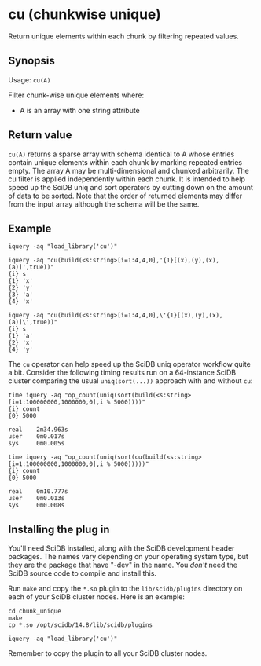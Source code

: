 # cu   (chunkwise unique)

Return unique elements within each chunk by filtering repeated values.


## Synopsis
Usage: `cu(A)`

Filter chunk-wise unique elements where:

  - A is an array with one string attribute

## Return value

`cu(A)` returns a sparse array with schema identical to A whose
entries contain unique elements within each chunk by
marking repeated entries empty. The array A may be
multi-dimensional and chunked arbitrarily. The cu filter is
applied independently within each chunk. It is intended to
help speed up the SciDB uniq and sort operators by cutting
down on the amount of data to be sorted. Note that the order
of returned elements may differ from the input array although
the schema will be the same.


## Example
```
iquery -aq "load_library('cu')"

iquery -aq "cu(build(<s:string>[i=1:4,4,0],'{1}[(x),(y),(x),(a)]',true))"
{i} s
{1} 'x'
{2} 'y'
{3} 'a'
{4} 'x'

iquery -aq "cu(build(<s:string>[i=1:4,4,0],\'{1}[(x),(y),(x),(a)]\',true))"
{i} s
{1} 'a'
{2} 'x'
{4} 'y'
```

The `cu` operator can help speed up the SciDB uniq operator workflow quite a bit.
Consider the following timing results run on a 64-instance SciDB cluster comparing
the usual `uniq(sort(...))` approach with and without `cu`:
```
time iquery -aq "op_count(uniq(sort(build(<s:string>[i=1:100000000,1000000,0],i % 5000))))"
{i} count
{0} 5000

real    2m34.963s
user    0m0.017s
sys     0m0.005s

time iquery -aq "op_count(uniq(sort(cu(build(<s:string>[i=1:100000000,1000000,0],i % 5000)))))"
{i} count
{0} 5000

real    0m10.777s
user    0m0.013s
sys     0m0.008s
```
   

## Installing the plug in

You'll need SciDB installed, along with the SciDB development header packages.
The names vary depending on your operating system type, but they are the
package that have "-dev" in the name. You *don't* need the SciDB source code to
compile and install this.

Run `make` and copy  the `*.so` plugin to the `lib/scidb/plugins`
directory on each of your SciDB cluster nodes. Here is an example:

```
cd chunk_unique
make
cp *.so /opt/scidb/14.8/lib/scidb/plugins

iquery -aq "load_library('cu')"
```
Remember to copy the plugin to all your SciDB cluster nodes.

